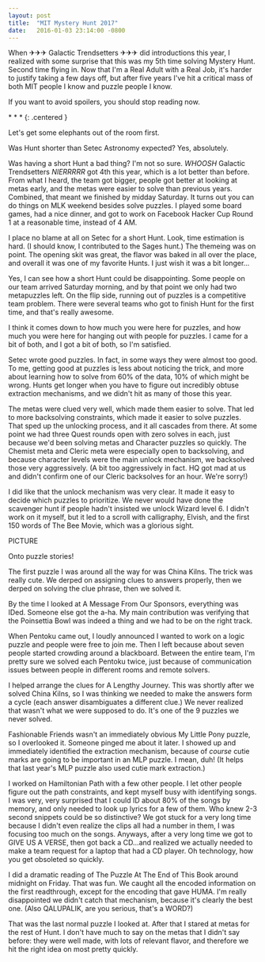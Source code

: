 ```yaml
---
layout: post
title:  "MIT Mystery Hunt 2017"
date:   2016-01-03 23:14:00 -0800
---
```


When ✈✈✈ Galactic Trendsetters ✈✈✈ did introductions this year, I realized with
some surprise that this was my 5th time solving Mystery Hunt. Second time
flying in. Now that I'm a Real Adult with a Real Job, it's harder to justify
taking a few days off, but after five years I've hit a critical mass of both
MIT people I know and puzzle people I know.

If you want to avoid spoilers, you should stop reading now.

\* \* \*
{: .centered }

Let's get some elephants out of the room first.

Was Hunt shorter than Setec Astronomy expected? Yes, absolutely.

Was having a short Hunt a bad thing? I'm not so sure. *WHOOSH* Galactic
Trendsetters *NIERRRRR* got 4th this year, which is a lot better than before.
From what I heard, the team got bigger, people got better at looking at metas
early, and the metas were easier to solve than previous years. Combined,
that meant we finished by midday Saturday. It turns out you can do
things on MLK weekend besides solve puzzles. I played some board games,
had a nice dinner, and got to work on Facebook Hacker Cup Round 1 at a reasonable
time, instead of 4 AM.

I place no blame at all on Setec for a short Hunt. Look, time estimation is hard. (I
should know, I contributed to the Sages hunt.) The themeing was on point. The opening
skit was great, the flavor was baked in all over the place, and overall it was
one of my favorite Hunts. I just wish it was a bit longer...

Yes, I can see how a short Hunt could be disappointing. Some people on our team arrived
Saturday morning, and by that point we only had two metapuzzles left.
On the flip side, running out of puzzles is a competitive team problem.
There were several teams who got to finish Hunt for the first
time, and that's really awesome.

I think it comes down to how much you were here for puzzles, and how much you
were here for hanging out with people for puzzles. I came for a bit of both,
and I got a bit of both, so I'm satisfied.

Setec wrote good puzzles. In fact, in some ways they were almost too good.
To me, getting good at puzzles is less about noticing the trick, and more about
learning how to solve from 60% of the data, 10% of which might be wrong.
Hunts get longer when you have to figure out incredibly obtuse extraction
mechanisms, and we didn't hit as many of those this year.

The metas were clued very well, which made them easier
to solve. That led to more backsolving constraints, which made it easier
to solve puzzles. That sped up the unlocking process, and it all cascades
from there. At some point we had three Quest rounds open with zero solves in
each, just because we'd been solving metas and Character puzzles so quickly.
The Chemist meta and Cleric meta were especially open to backsolving, and because
character levels were the main unlock mechanism, we backsolved those very
aggressively. (A bit too aggressively in fact. HQ got mad at us and didn't
confirm one of our Cleric backsolves for an hour. We're sorry!)

I did like that the unlock mechanism was very clear. It made it easy to
decide which puzzles to prioritize. We never would have done the scavenger
hunt if people hadn't insisted we unlock Wizard level 6. I didn't work on it
myself, but it led to a scroll with calligraphy, Elvish, and the first 150 words
of The Bee Movie, which was a glorious sight.

PICTURE

Onto puzzle stories!

The first puzzle I was around all the way for was China Kilns. The trick was
really cute. We derped on assigning clues to answers properly, then we derped on
solving the clue phrase, then we solved it.

By the time I looked at A Message From Our Sponsors, everything was IDed. Someone
else got the a-ha. My main contribution was verifying that the
Poinsettia Bowl was indeed a thing and we had to be on the right track.

When Pentoku came out, I loudly announced I wanted to work on a logic puzzle and
people were free to join me. Then I left because about seven people started
crowding around a blackboard.
Between the entire team, I'm pretty sure we solved each Pentoku twice, just because
of communication issues between people in different rooms and remote solvers.

I helped arrange the clues for A Lengthy Journey. This was shortly after
we solved China Kilns, so I was thinking we needed to make the answers form
a cycle (each answer disambiguates a different clue.) We never
realized that wasn't what we were supposed to do. It's one of the 9 puzzles we never solved.

Fashionable Friends wasn't an immediately obvious My Little Pony puzzle, so I
overlooked it. Someone pinged me about it later. I showed up and immediately
identified the extraction mechanism, because of *course* cutie marks are
going to be important in an MLP puzzle. I mean, duh! (It helps that last year's
MLP puzzle also used cutie mark extraction.)

I worked on Hamiltonian Path with a few other people. I let other people figure
out the path constraints, and kept myself busy with identifying songs. I was
very, very surprised that I could ID about 80% of the songs by memory, and only
needed to look up lyrics for a few of them. Who knew 2-3 second snippets could
be so distinctive? We got stuck for a very long time because I didn't even
realize the clips all had a number in them, I was focusing too much on the songs.
Anyways, after a very long time we got to GIVE US A VERSE, then got back a CD...and
realized we actually needed to make a team request for a laptop that had
a CD player. Oh technology, how you get obsoleted so quickly.

I did a dramatic reading of The Puzzle At The End of This Book around midnight
on Friday. That was fun. We caught all the encoded information on the first readthrough,
except for the encoding that gave HUMA. I'm really disappointed we didn't catch
that mechanism, because it's clearly the best one.
(Also QALUPALIK, are you serious, that's a WORD?)

That was the last normal puzzle I looked at. After that I stared at metas for
the rest of Hunt. I don't have much to say on the metas that I didn't say before:
they were well made, with lots of relevant flavor, and therefore we hit the
right idea on most pretty quickly.
